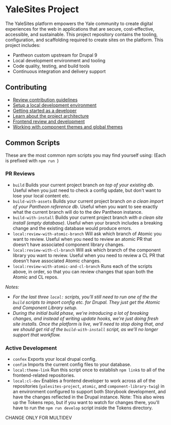# YaleSites Project

The YaleSites platform empowers the Yale community to create digital experiences for the web in applications that are secure, cost-effective, accessible, and sustainable. This project repository contains the tooling, configuration, and scaffolding required to create sites on the platform. This project includes:

- Pantheon custom upstream for Drupal 9
- Local development environment and tooling
- Code quality, testing, and build tools
- Continuous integration and delivery support

## Contributing

- [Review contribution guidelines](/docs/CONTRIBUTING.md)
- [Setup a local development environment](/docs/setup.md)
- [Getting started as a developer](/docs/development.md)
- [Learn about the project architecture](/docs/upstream.md)
- [Frontend review and development](/docs/theming.md)
- [Working with component themes and global themes](/docs/color-theme.md)

## Common Scripts

These are the most common npm scripts you may find yourself using:
(Each is prefixed with `npm run `)

### PR Reviews

- `build` Builds your current project branch _on top of your existing db_. Useful when you just need to check a config update, but don't want to lose your local content etc.
- `build-with-assets` Builds your current project branch _on a clean import of your Pantheon reference db_. Useful when you want to see exactly what the current branch will do to the dev Pantheon instance.
- `build-with-install` Builds your current project branch _with a clean site install (empty database)_. Useful when your branch includes a breaking change and the existing database would produce errors.
- `local:review-with-atomic-branch` Will ask which branch of Atomic you want to review. Useful when you need to review an atomic PR that doesn't have associated component library changes.
- `local:review-with-cl-branch` Will ask which branch of the component library you want to review. Useful when you need to review a CL PR that doesn't have associated Atomic changes.
- `local:review-with-atomic-and-cl-branch` Runs each of the scripts above, in order, so that you can review changes that span both the Atomic and CL repos.

_Notes:_

- _For the last three `local:` scripts, you'll still need to run one of the the `build` scripts to import config etc. for Drupal. They just get the Atomic and Component Library setup._
- _During the initial build phase, we're introducing a lot of breaking changes, and instead of writing update hooks, we're just doing fresh site installs. Once the platform is live, we'll need to stop doing that, and we should get rid of the `build-with-install` script, as we'll no longer support that workflow._

### Active Development

- `confex` Exports your local drupal config.
- `confim` Imports the current config files to your database.
- `local:theme-link` Run this script once to establish `npm link`s to all of the frontend-related repositories.
- `local:cl-dev` Enables a frontend developer to work across all of the repositories (`yalesites-project`, `atomic`, and `component-library-twig`) in an environment configured to support both Storybook development, and have the changes reflected in the Drupal instance. Note: This also wires up the Tokens repo, but if you want to watch for changes there, you'll have to run the `npm run develop` script inside the Tokens directory.

CHANGE ONLY FOR MULTIDEV
